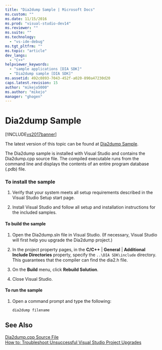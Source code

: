 ```yaml
---
title: "Dia2dump Sample | Microsoft Docs"
ms.custom: ""
ms.date: 11/15/2016
ms.prod: "visual-studio-dev14"
ms.reviewer: ""
ms.suite: ""
ms.technology: 
  - "vs-ide-debug"
ms.tgt_pltfrm: ""
ms.topic: "article"
dev_langs: 
  - "C++"
helpviewer_keywords: 
  - "sample applications [DIA SDK]"
  - "Dia2dump sample [DIA SDK]"
ms.assetid: 492c0893-7043-452f-a020-890a47230d20
caps.latest.revision: 15
author: "mikejo5000"
ms.author: "mikejo"
manager: "ghogen"
---
```

# Dia2dump Sample
[!INCLUDE[vs2017banner](../../includes/vs2017banner.md)]

The latest version of this topic can be found at [Dia2dump Sample](https://docs.microsoft.com/visualstudio/debugger/debug-interface-access/dia2dump-sample).  
  
The Dia2dump sample is installed with Visual Studio and contains the Dia2dump.cpp source file. The compiled executable runs from the command line and displays the contents of an entire program database (.pdb) file.  
  
### To install the sample  
  
1.  Verify that your system meets all setup requirements described in the Visual Studio Setup start page.  
  
2.  Install Visual Studio and follow all setup and installation instructions for the included samples.  
  
#### To build the sample  
  
1.  Open the Dia2dump.sln file in Visual Studio. (If necessary, Visual Studio will first help you upgrade the Dia2dump project.)  
  
2.  In the project property pages, in the **C/C++** &#124; **General** &#124; **Additional Include Directories** property, specify the `..\DIA SDK\include` directory. This guarantees that the compiler can find the dia2.h file.  
  
3.  On the **Build** menu, click **Rebuild Solution**.  
  
4.  Close Visual Studio.  
  
#### To run the sample  
  
1.  Open a command prompt and type the following:  
  
    ```  
    dia2dump filename  
    ```  
  
## See Also  
 [Dia2dump.cpp Source File](../../debugger/debug-interface-access/dia2dump-cpp-source-file.md)   
 [How to: Troubleshoot Unsuccessful Visual Studio Project Upgrades](../../porting/how-to-troubleshoot-unsuccessful-visual-studio-project-upgrades.md)



